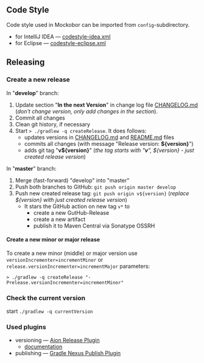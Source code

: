## Code Style

Code style used in Mockobor can be imported from `config`-subdirectory.

- for IntelliJ IDEA — [codestyle-idea.xml](config/codestyle-idea.xml)
- for Eclipse — [codestyle-eclipse.xml](config/codestyle-eclipse.xml)

## Releasing

### Create a new release

In "**develop**" branch:

1. Update section "**In the next Version**" in change log file [CHANGELOG.md](CHANGELOG.md) (_don't change version, only add changes in
   the section_).
2. Commit all changes
3. Clean git history, if necessary
4. Start ``> ./gradlew -q createRelease``. It does follows:
    - updates versions in [CHANGELOG.md](CHANGELOG.md) and [README.md](README.md) files
    - commits all changes (with message "Release version: **${version}**")
    - adds git tag "**v${version}**" (_the tag starts with "**v**", ${version} - just created release version_)

In "**master**" branch:

1. Merge (fast-forward) "develop" into "master"
2. Push both branches to GitHub: ``git push origin master develop``
3. Push new created release tag: ``git push origin v${version}`` (_replace ${version} with just created release version_)
    - It stars the GitHub action on new tag `v*` to
        - create a new GutHub-Release
        - create a new artifact
        - publish it to Maven Central via Sonatype OSSRH

#### Create a new minor or major release

To create a new minor (middle) or major version use `versionIncrementer=incrementMinor` or `release.versionIncrementer=incrementMajor`
parameters:
```
> ./gradlew -q createRelease "-Prelease.versionIncrementer=incrementMinor"
```

### Check the current version

start ``./gradlew -q currentVersion``

### Used plugins

- versioning — [Aion Release Plugin](https://github.com/allegro/axion-release-plugin)
    - [documentation](https://axion-release-plugin.readthedocs.io/en/latest/)
- publishing — [Gradle Nexus Publish Plugin](https://github.com/gradle-nexus/publish-plugin)
